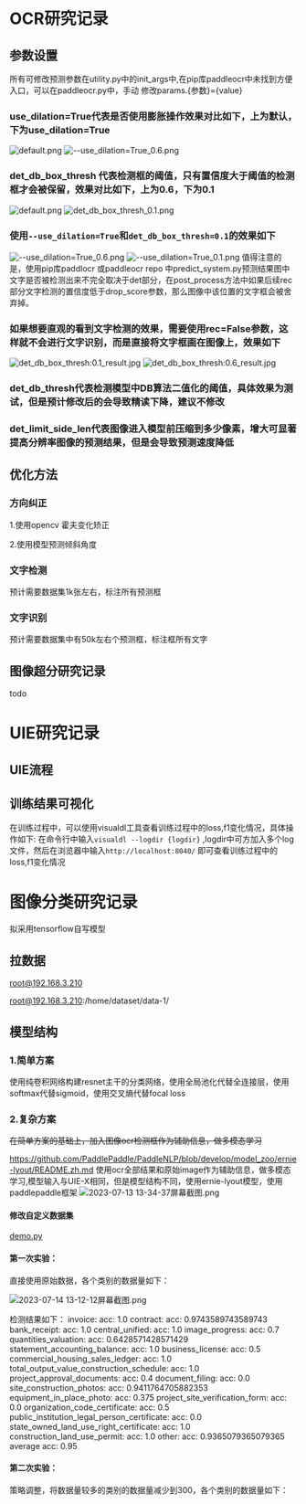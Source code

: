 # OCR研究记录
## 参数设置
所有可修改预测参数在utility.py中的init_args中,在pip库paddleocr中未找到方便入口，可以在paddleocr.py中，手动
修改params.{参数}={value}

### use_dilation=True代表是否使用膨胀操作效果对比如下，上为默认，下为use_dilation=True
![default.png](default.png)
![--use_dilation=True_0.6.png](--use_dilation%3DTrue_0.6.png)
### det_db_box_thresh 代表检测框的阈值，只有置信度大于阈值的检测框才会被保留，效果对比如下，上为0.6，下为0.1

![default.png](default.png)
![det_db_box_thresh_0.1.png](det_db_box_thresh_0.1.png)
### 使用`--use_dilation=True`和`det_db_box_thresh=0.1`的效果如下
![--use_dilation=True_0.6.png](--use_dilation%3DTrue_0.6.png)
![--use_dilation=True_0.1.png](--use_dilation%3DTrue_0.1.png)
值得注意的是，使用pip库paddlocr 或paddleocr repo 中predict_system.py预测结果图中文字是否被检测出来不完全取决于det部分，在post_process方法中如果后续rec部分文字检测的置信度低于drop_score参数，那么图像中该位置的文字框会被舍弃掉。

### 如果想要直观的看到文字检测的效果，需要使用rec=False参数，这样就不会进行文字识别，而是直接将文字框画在图像上，效果如下
![det_db_box_thresh:0.1_result.jpg](det_db_box_thresh%3A0.1_result.jpg)
![det_db_box_thresh:0.6_result.jpg](det_db_box_thresh%3A0.6_result.jpg)
### det_db_thresh代表检测模型中DB算法二值化的阈值，具体效果为测试，但是预计修改后的会导致精读下降，建议不修改

### det_limit_side_len代表图像进入模型前压缩到多少像素，增大可显著提高分辨率图像的预测结果，但是会导致预测速度降低
## 优化方法
### 方向纠正
1.使用opencv 霍夫变化矫正

2.使用模型预测倾斜角度
### 文字检测
预计需要数据集1k张左右，标注所有预测框
### 文字识别
预计需要数据集中有50k左右个预测框，标注框所有文字
## 图像超分研究记录
 todo
# UIE研究记录

## UIE流程

## 训练结果可视化
在训练过程中，可以使用visualdl工具查看训练过程中的loss,f1变化情况，具体操作如下:
在命令行中输入`visualdl --logdir {logdir}` ,logdir中可方加入多个log文件，然后在浏览器中输入`http://localhost:8040/` 即可查看训练过程中的loss,f1变化情况

# 图像分类研究记录
拟采用tensorflow自写模型 

## 拉数据
root@192.168.3.210

root@192.168.3.210:/home/dataset/data-1/
## 模型结构
### 1.简单方案
使用纯卷积网络构建resnet主干的分类网络，使用全局池化代替全连接层，使用softmax代替sigmoid，使用交叉熵代替focal loss
### 2.复杂方案
~~在简单方案的基础上，加入图像ocr检测框作为辅助信息，做多模态学习~~

https://github.com/PaddlePaddle/PaddleNLP/blob/develop/model_zoo/ernie-lyout/README.zh.md
使用ocr全部结果和原始image作为辅助信息，做多模态学习,模型输入与UIE-X相同，但是模型结构不同，使用ernie-lyout模型，使用paddlepaddle框架
![2023-07-13 13-34-37屏幕截图.png](2023-07-13%2013-34-37%E5%B1%8F%E5%B9%95%E6%88%AA%E5%9B%BE.png)

#### 修改自定义数据集

[demo.py](demo.py)

#### 第一次实验：
直接使用原始数据，各个类别的数据量如下：

![2023-07-14 13-12-12屏幕截图.png](2023-07-14%2013-12-12%E5%B1%8F%E5%B9%95%E6%88%AA%E5%9B%BE.png)

检测结果如下：
invoice: acc: 1.0
contract: acc: 0.9743589743589743
bank_receipt: acc: 1.0
central_unified: acc: 1.0
image_progress: acc: 0.7
quantities_valuation: acc: 0.6428571428571429
statement_accounting_balance: acc: 1.0
business_license: acc: 0.5
commercial_housing_sales_ledger: acc: 1.0
total_output_value_construction_schedule: acc: 1.0
project_approval_documents: acc: 0.4
document_filing: acc: 0.0
site_construction_photos: acc: 0.9411764705882353
equipment_in_place_photo: acc: 0.375
project_site_verification_form: acc: 0.0
organization_code_certificate: acc: 0.5
public_institution_legal_person_certificate: acc: 0.0
state_owned_land_use_right_certificate: acc: 1.0
construction_land_use_permit: acc: 1.0
other: acc: 0.9365079365079365
average acc: 0.95

#### 第二次实验：
策略调整，将数据量较多的类别的数据量减少到300，各个类别的数据量如下：






